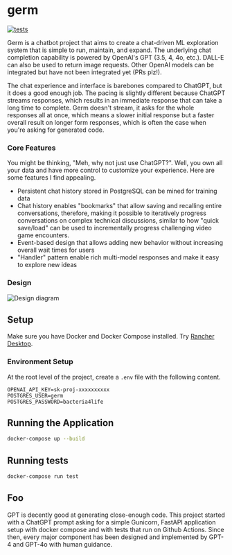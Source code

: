 # germ

[![tests](https://github.com/veryfansome/germ/actions/workflows/tests.yml/badge.svg)](https://github.com/veryfansome/germ/actions/workflows/tests.yml)

Germ is a chatbot project that aims to create a chat-driven ML exploration system that is simple to run, maintain, and expand. The underlying chat completion capability is powered by OpenAI's GPT (3.5, 4, 4o, etc.). DALL-E can also be used to return image requests. Other OpenAI models can be integrated but have not been integrated yet (PRs plz!).

The chat experience and interface is barebones compared to ChatGPT, but it does a good enough job. The pacing is slightly different because ChatGPT streams responses, which results in an immediate response that can take a long time to complete. Germ doesn't stream, it asks for the whole responses all at once, which means a slower initial response but a faster overall result on longer form responses, which is often the case when you're asking for generated code.

### Core Features
You might be thinking, "Meh, why not just use ChatGPT?". Well, you own all your data and have more control to customize your experience. Here are some features I find appealing.

- Persistent chat history stored in PostgreSQL can be mined for training data
- Chat history enables "bookmarks" that allow saving and recalling entire conversations, therefore, making it possible to iteratively progress conversations on complex technical discussions, similar to how "quick save/load" can be used to incrementally progress challenging video game encounters.
- Event-based design that allows adding new behavior without increasing overall wait times for users
- "Handler" pattern enable rich multi-model responses and make it easy to explore new ideas

### Design
![Design diagram](https://github.com/user-attachments/assets/fdee35ea-c40b-4538-a0c3-df11765e54c2)

## Setup

Make sure you have Docker and Docker Compose installed. Try [Rancher Desktop](https://rancherdesktop.io/).

### Environment Setup

At the root level of the project, create a `.env` file with the following content.

```shell
OPENAI_API_KEY=sk-proj-xxxxxxxxxx
POSTGRES_USER=germ
POSTGRES_PASSWORD=bacteria4life
```

## Running the Application

```bash
docker-compose up --build
```

## Running tests

```bash
docker-compose run test
```

## Foo

GPT is decently good at generating close-enough code.
This project started with a ChatGPT prompt asking for a simple Gunicorn, FastAPI application setup with docker compose and with tests that run on Github Actions. Since then, every major component has been designed and implemented by GPT-4 and GPT-4o with human guidance.
